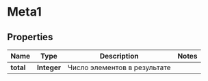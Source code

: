 

# Meta1


## Properties

| Name | Type | Description | Notes |
|------------ | ------------- | ------------- | -------------|
|**total** | **Integer** | Число элементов в результате |  |



